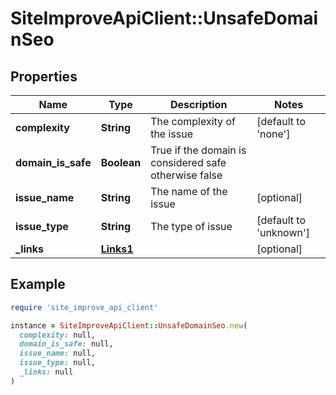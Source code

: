 # SiteImproveApiClient::UnsafeDomainSeo

## Properties

| Name | Type | Description | Notes |
| ---- | ---- | ----------- | ----- |
| **complexity** | **String** | The complexity of the issue | [default to &#39;none&#39;] |
| **domain_is_safe** | **Boolean** | True if the domain is considered safe otherwise false |  |
| **issue_name** | **String** | The name of the issue | [optional] |
| **issue_type** | **String** | The type of issue | [default to &#39;unknown&#39;] |
| **_links** | [**Links1**](Links1.md) |  | [optional] |

## Example

```ruby
require 'site_improve_api_client'

instance = SiteImproveApiClient::UnsafeDomainSeo.new(
  complexity: null,
  domain_is_safe: null,
  issue_name: null,
  issue_type: null,
  _links: null
)
```

